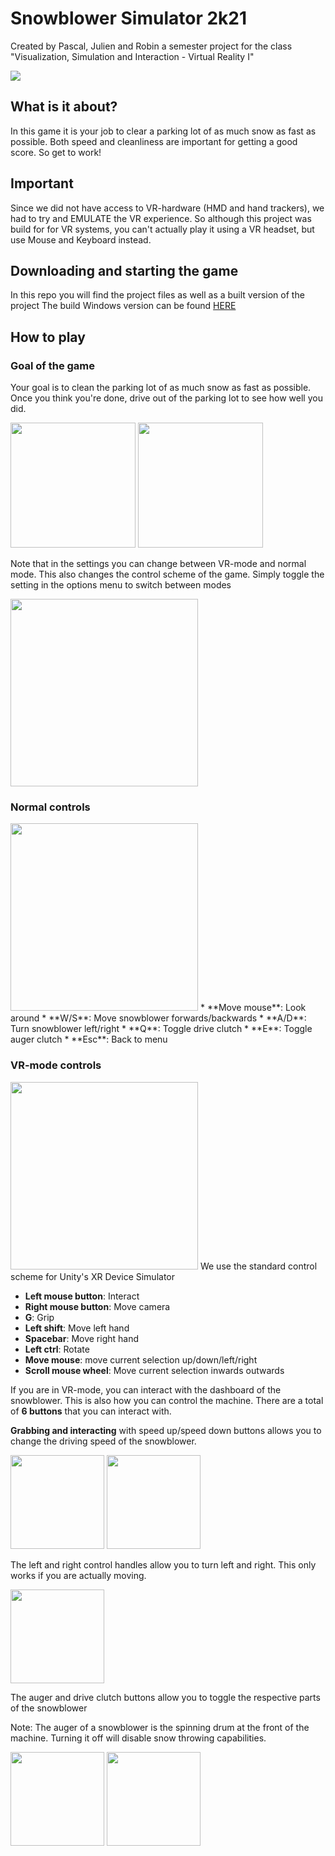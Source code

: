 # Snowblower Simulator 2k21
Created by Pascal, Julien and Robin a semester project for the class "Visualization, Simulation and Interaction - Virtual Reality I"

![](https://github.com/PapediPoo/Snowplow/blob/master/Images/snowblower_banner.png)

## What is it about?
In this game it is your job to clear a parking lot of as much snow as fast as possible. Both speed and cleanliness are important for getting a good score. So get to work!

## Important
Since we did not have access to VR-hardware (HMD and hand trackers), we had to try and EMULATE the VR experience. 
So although this project was build for for VR systems, you can't actually play it using a VR headset, but use Mouse and Keyboard instead.

## Downloading and starting the game
In this repo you will find the project files as well as a built version of the project
The build Windows version can be found [HERE](https://github.com/PapediPoo/Snowplow/tree/master/Build)

## How to play
### Goal of the game
Your goal is to clean the parking lot of as much snow as fast as possible. Once you think you're done, drive out of the parking lot to see how well you did.

<img src=https://github.com/PapediPoo/Snowplow/blob/master/Images/explanationEXIT.png height=200> <img src=https://github.com/PapediPoo/Snowplow/blob/master/Images/scorescreen.png height=200>


Note that in the settings you can change between VR-mode and normal mode. This also changes the control scheme of the game. Simply toggle the setting in the options menu to switch between modes

<img src=https://github.com/PapediPoo/Snowplow/blob/master/Images/optionsmenu.png width=300>

### Normal controls
<img src=https://github.com/PapediPoo/Snowplow/blob/master/Images/normalmodecontrol.png width=300>
* **Move mouse**: Look around
* **W/S**: Move snowblower forwards/backwards
* **A/D**: Turn snowblower left/right
* **Q**: Toggle drive clutch
* **E**: Toggle auger clutch
* **Esc**: Back to menu

### VR-mode controls
<img src=https://github.com/PapediPoo/Snowplow/blob/master/Images/snowplowVRbuttons.png width=300>
We use the standard control scheme for Unity's XR Device Simulator

* **Left mouse button**:  Interact
* **Right mouse button**: Move camera
* **G**: Grip
* **Left shift**: Move left hand
* **Spacebar**: Move right hand
* **Left ctrl**: Rotate
* **Move mouse**: move current selection up/down/left/right
* **Scroll mouse wheel**: Move current selection inwards outwards

If you are in VR-mode, you can interact with the dashboard of the snowblower. This is also how you can control the machine. There are a total of **6 buttons** that you can interact with.

**Grabbing and interacting** with speed up/speed down buttons allows you to change the driving speed of the snowblower.

<img src=https://github.com/PapediPoo/Snowplow/blob/master/Images/speeddownVR.png height=150>  <img src=https://github.com/PapediPoo/Snowplow/blob/master/Images/speedupVR.png height=150>

The left and right control handles allow you to turn left and right. This only works if you are actually moving.

<img src=https://github.com/PapediPoo/Snowplow/blob/master/Images/LRcontrolVR.png height=150>

The auger and drive clutch buttons allow you to toggle the respective parts of the snowblower

Note: The auger of a snowblower is the spinning drum at the front of the machine. Turning it off will disable snow throwing capabilities.

<img src=https://github.com/PapediPoo/Snowplow/blob/master/Images/augerclutchVR.png height=150> <img src=https://github.com/PapediPoo/Snowplow/blob/master/Images/driveclutchVR.png height=150>
